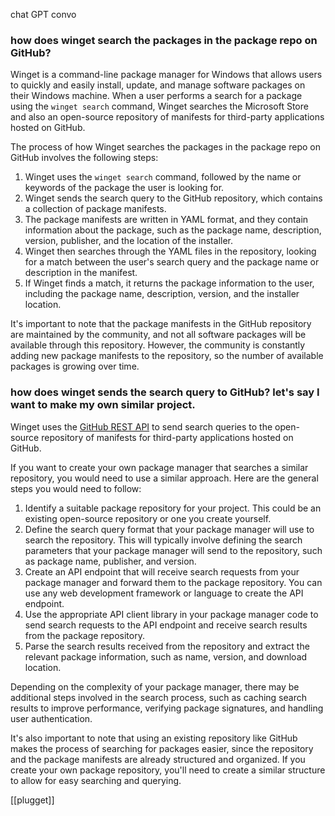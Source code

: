 chat GPT convo

### how does winget search the packages in the package repo on GitHub?

Winget is a command-line package manager for Windows that allows users to quickly and easily install, update, and manage software packages on their Windows machine. When a user performs a search for a package using the `winget search` command, Winget searches the Microsoft Store and also an open-source repository of manifests for third-party applications hosted on GitHub.

The process of how Winget searches the packages in the package repo on GitHub involves the following steps:

1.  Winget uses the `winget search` command, followed by the name or keywords of the package the user is looking for.
2.  Winget sends the search query to the GitHub repository, which contains a collection of package manifests.
3.  The package manifests are written in YAML format, and they contain information about the package, such as the package name, description, version, publisher, and the location of the installer.
4.  Winget then searches through the YAML files in the repository, looking for a match between the user's search query and the package name or description in the manifest.
5.  If Winget finds a match, it returns the package information to the user, including the package name, description, version, and the installer location.

It's important to note that the package manifests in the GitHub repository are maintained by the community, and not all software packages will be available through this repository. However, the community is constantly adding new package manifests to the repository, so the number of available packages is growing over time.

### how does winget sends the search query to GitHub? let's say I want to make my own similar project.

Winget uses the [GitHub REST API](https://docs.github.com/en/rest?apiVersion=2022-11-28) to send search queries to the open-source repository of manifests for third-party applications hosted on GitHub.

If you want to create your own package manager that searches a similar repository, you would need to use a similar approach. Here are the general steps you would need to follow:

1.  Identify a suitable package repository for your project. This could be an existing open-source repository or one you create yourself.
2.  Define the search query format that your package manager will use to search the repository. This will typically involve defining the search parameters that your package manager will send to the repository, such as package name, publisher, and version.
3.  Create an API endpoint that will receive search requests from your package manager and forward them to the package repository. You can use any web development framework or language to create the API endpoint.
4.  Use the appropriate API client library in your package manager code to send search requests to the API endpoint and receive search results from the package repository.
5.  Parse the search results received from the repository and extract the relevant package information, such as name, version, and download location.

Depending on the complexity of your package manager, there may be additional steps involved in the search process, such as caching search results to improve performance, verifying package signatures, and handling user authentication.

It's also important to note that using an existing repository like GitHub makes the process of searching for packages easier, since the repository and the package manifests are already structured and organized. If you create your own package repository, you'll need to create a similar structure to allow for easy searching and querying.

[[plugget]]